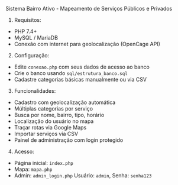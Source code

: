 Sistema Bairro Ativo - Mapeamento de Serviços Públicos e Privados

1. Requisitos:
- PHP 7.4+
- MySQL / MariaDB
- Conexão com internet para geolocalização (OpenCage API)

2. Configuração:
- Edite `conexao.php` com seus dados de acesso ao banco
- Crie o banco usando `sql/estrutura_banco.sql`
- Cadastre categorias básicas manualmente ou via CSV

3. Funcionalidades:
- Cadastro com geolocalização automática
- Múltiplas categorias por serviço
- Busca por nome, bairro, tipo, horário
- Localização do usuário no mapa
- Traçar rotas via Google Maps
- Importar serviços via CSV
- Painel de administração com login protegido

4. Acesso:
- Página inicial: `index.php`
- Mapa: `mapa.php`
- Admin: `admin_login.php`
  Usuário: `admin`, Senha: `senha123`

